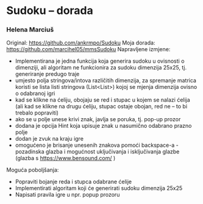 # Sudoku – dorada
### Helena Marciuš
Original: https://github.com/ankrmpo/Sudoku
Moja dorada: https://github.com/marcihel05/mmsSudoku
Napravljene izmjene:
- Implementirana je jedna funkcija koja generira sudoku u ovisnosti o dimenziji, ali algoritam ne funkcionira za sudoku dimenzija 25x25, tj. generiranje predugo traje
- umjesto polja stringova/intova različitih dimenzija, za spremanje matrica koristi se lista listi stringova (List<List<string>>) kojoj se mjenja dimenzija ovisno o odabranoj igri
- kad se klikne na ćeliju, obojaju se red i stupac u kojem se nalazi ćelija (ali kad se klikne na drugu ćeliju, stupac ostaje obojan, red ne – to bi trebalo popraviti)
- ako se u polje unese krivi znak, javlja se poruka, tj. pop-up prozor
- dodana je opcija Hint koja upisuje znak u nasumično odabrano prazno polje
- dodan je zvuk na kraju igre
- omogućeno je brisanje unesenih znakova pomoći backspace-a
-pozadinska glazba i mogućnost uključivanja i isključivanja glazbe (glazba s https://www.bensound.com/ )

Moguća poboljšanja:
- Popraviti  bojanje reda i stupca odabrane ćelije
- Implementirati algoritam koji će generirati sudoku dimenzija 25x25
- Napisati pravila igre u npr. popup prozoru


